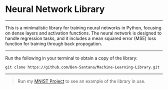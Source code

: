 # Neural Network Library

---

This is a minimalistic library for training neural networks in Python, focusing on dense layers and activation functions. The neural network is designed to handle regression tasks, and it includes a mean squared error (MSE) loss function for training through back propogation.

---

Run the following in your terminal to obtain a copy of the library:
```
git clone https://github.com/Ben-Santana/Machine-Learning-Library.git
```

---

> Run my [MNIST Project](https://github.com/Ben-Santana/AI_Number_Identifier) to see an example of the library in use.
